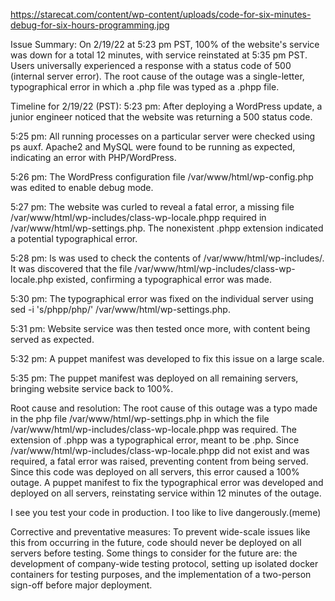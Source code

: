 https://starecat.com/content/wp-content/uploads/code-for-six-minutes-debug-for-six-hours-programming.jpg

Issue Summary:
On 2/19/22 at 5:23 pm PST, 100% of the website's service was down for a total 12 minutes, with service reinstated at 5:35 pm PST. Users universally experienced a response with a status code of 500 (internal server error). The root cause of the outage was a single-letter, typographical error in which a .php file was typed as a .phpp file.

Timeline for 2/19/22 (PST):
5:23 pm: After deploying a WordPress update, a junior engineer noticed that the website was returning a 500 status code.

5:25 pm: All running processes on a particular server were checked using ps auxf. Apache2 and MySQL were found to be running as expected, indicating an error with PHP/WordPress.

5:26 pm: The WordPress configuration file /var/www/html/wp-config.php was edited to enable debug mode.

5:27 pm: The website was curled to reveal a fatal error, a missing file /var/www/html/wp-includes/class-wp-locale.phpp required in /var/www/html/wp-settings.php. The nonexistent .phpp extension indicated a potential typographical error.

5:28 pm: ls was used to check the contents of /var/www/html/wp-includes/. It was discovered that the file /var/www/html/wp-includes/class-wp-locale.php existed, confirming a typographical error was made.

5:30 pm: The typographical error was fixed on the individual server using sed -i 's/phpp/php/' /var/www/html/wp-settings.php.

5:31 pm: Website service was then tested once more, with content being served as expected.

5:32 pm: A puppet manifest was developed to fix this issue on a large scale.

5:35 pm: The puppet manifest was deployed on all remaining servers, bringing website service back to 100%.

Root cause and resolution:
The root cause of this outage was a typo made in the php file /var/www/html/wp-settings.php in which the file /var/www/html/wp-includes/class-wp-locale.phpp was required. The extension of .phpp was a typographical error, meant to be .php. Since /var/www/html/wp-includes/class-wp-locale.phpp did not exist and was required, a fatal error was raised, preventing content from being served. Since this code was deployed on all servers, this error caused a 100% outage. A puppet manifest to fix the typographical error was developed and deployed on all servers, reinstating service within 12 minutes of the outage.

I see you test your code in production. I too like to live dangerously.(meme)

Corrective and preventative measures:
To prevent wide-scale issues like this from occurring in the future, code should never be deployed on all servers before testing. Some things to consider for the future are: the development of company-wide testing protocol, setting up isolated docker containers for testing purposes, and the implementation of a two-person sign-off before major deployment.
